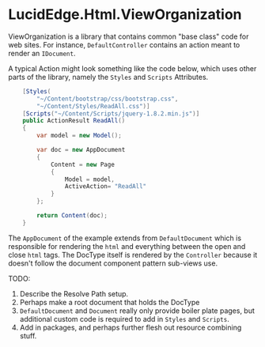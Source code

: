 LucidEdge.Html.ViewOrganization
===============================

ViewOrganization is a library that contains common "base class" code for
web sites.  For instance, `DefaultController` contains an action meant to
render an `IDocument`.


A typical Action might look something like the code below, which uses other
parts of the library, namely the `Styles` and `Scripts` Attributes.

```csharp
	[Styles(
		"~/Content/bootstrap/css/bootstrap.css",
		"~/Content/Styles/ReadAll.css")]
	[Scripts("~/Content/Scripts/jquery-1.8.2.min.js")]
	public ActionResult ReadAll()
	{
		var model = new Model();

		var doc = new AppDocument
		{
			Content = new Page
			{
				Model = model,
				ActiveAction= "ReadAll"
			}
		};

		return Content(doc);
	}
```

The `AppDocument` of the example extends from `DefaultDocument` which is
responsible for rendering the `html` and everything between the open and
close `html` tags.  The DocType itself is rendered by the `Controller`
because it doesn't follow the document component pattern sub-views use.

TODO:

1. Describe the Resolve Path setup.
2. Perhaps make a root document that holds the DocType
3. `DefaultDocument` and `Document` really only provide boiler plate pages,
but additional custom code is required to add in `Styles` and `Scripts`.
4. Add in packages, and perhaps further flesh out resource combining stuff.

